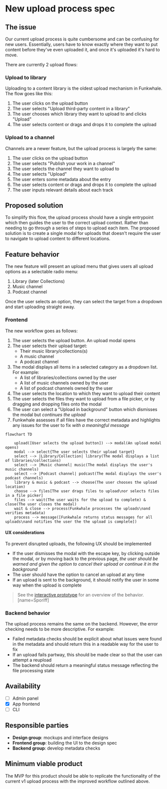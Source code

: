 # New upload process spec

## The issue

Our current upload process is quite cumbersome and can be confusing for new users. Essentially, users have to know exactly where they want to put content before they've even uploaded it, and once it's uploaded it's hard to move.

There are currently 2 upload flows:

### Upload to library

Uploading to a content library is the oldest upload mechanism in Funkwhale. The flow goes like this:

1. The user clicks on the upload button
2. The user selects "Upload third-party content in a library"
3. The user chooses which library they want to upload to and clicks "Upload"
4. The user selects content or drags and drops it to complete the upload

### Upload to a channel

Channels are a newer feature, but the upload process is largely the same:

1. The user clicks on the upload button
2. The user selects "Publish your work in a channel"
3. The user selects the channel they want to upload to
4. The user selects "Upload"
5. The user enters some metadata about the entry
6. The user selects content or drags and drops it to complete the upload
7. The user inputs relevant details about each track

## Proposed solution

To simplify this flow, the upload process should have a single entrypoint which then guides the user to the correct upload context. Rather than needing to go through a series of steps to upload each item. The proposed solution is to create a single modal for uploads that doesn't require the user to navigate to upload content to different locations.

## Feature behavior

The new feature will present an upload menu that gives users all upload options as a selectable radio menu:

1. Library (later Collections)
2. Music channel
3. Podcast channel

Once the user selects an option, they can select the target from a dropdown and start uploading straight away.

### Frontend

The new workflow goes as follows:

1. The user selects the upload button. An upload modal opens
2. The user selects their upload target:
   - Their music library/collections(s)
   - A music channel
   - A podcast channel
3. The modal displays all items in a selected category as a dropdown list. For example:
   - A list of libraries/collections owned by the user
   - A list of music channels owned by the user
   - A list of podcast channels owned by the user
4. The user selects the location to which they want to upload their content
5. The user selects the files they want to upload from a file picker, or by dragging and dropping files onto the modal
6. The user can select a "Upload in background" button which dismisses the modal but _continues the upload_
7. Funkwhale assesses if all files have the correct metadata and highlights any issues for the user to fix _with a meaningful message_

```{mermaid}
flowchart TD

    upload([User selects the upload button]) --> modal(An upload modal opens)
    modal --> select{The user selects their upload target}
    select --> |Library/Collection| library(The modal displays a list of libraries/collections)
    select --> |Music channel| music(The modal displays the user's music channels)
    select --> |Podcast channel| podcast(The modal displays the user's podcast channels)
    library & music & podcast --> choose(The user chooses the upload location)
    choose --> files[The user drags files to upload\nor selects files in a file picker]
    files --> wait(The user waits for the upload to complete) & close(The user closes the modal)
    wait & close --> process(Funkwhale processes the uploads\nand verifies metadata)
    process --> message([Funkwhale returns status messages for all uploads\nand notifies the user the the upload is complete])

```

#### UX considerations

To prevent disrupted uploads, the following UX should be implemented

- If the user dismisses the modal with the escape key, by clicking outside the modal, or by moving back to the previous page, _the user should be warned and given the option to cancel their upload or continue it in the background_
- The user should have the option to cancel an upload at any time
- If an upload is sent to the background, it should notify the user in some way when the upload is complete

> See the [interactive prototype](https://design.funkwhale.audio/#/view/e3a187f0-0f5e-11ed-adb9-fff9e854a67c?page-id=d9f9f4d0-1a7b-11ed-8551-a35b3c702efa&section=interactions&index=0) for an overview of the behavior. [name=Sporiff]

### Backend behavior

The upload process remains the same on the backend. However, the error checking needs to be more descriptive. For example:

- Failed metadata checks should be explicit about what issues were found in the metadata and should return this in a readable way for the user to fix
- If an upload fails partway, this should be made clear so that the user can attempt a reupload
- The backend should return a meaningful status message reflecting the file processing state

## Availability

- [ ] Admin panel
- [x] App frontend
- [ ] CLI

## Responsible parties

- **Design group**: mockups and interface designs
- **Frontend group**: building the UI to the design spec
- **Backend group**: develop metadata checks

## Minimum viable product

The MVP for this product should be able to replicate the functionality of the current v1 upload process with the improved workflow outlined above.

